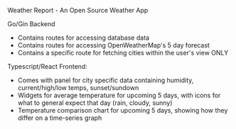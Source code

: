 Weather Report - An Open Source Weather App

Go/Gin Backend
  - Contains routes for accessing database data
  - Contains routes for accessing OpenWeatherMap's 5 day forecast
  - Contains a specific route for fetching cities within the user's view ONLY

Typescript/React Frontend:
  - Comes with panel for city specific data containing humidity, current/high/low temps, sunset/sundown
  - Widgets for average temperature for upcoming 5 days, with icons for what to general expect that day (rain, cloudy, sunny)
  - Temperature comparison chart for upcoming 5 days, showing how they differ on a time-series graph
